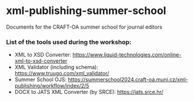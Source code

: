 # xml-publishing-summer-school
Documents for the CRAFT-OA summer school for journal editors 
### List of the tools used during the workshop:
- XML to XSD Converter: https://www.liquid-technologies.com/online-xml-to-xsd-converter
- XML Validator (including schema): https://www.truugo.com/xml_validator/
- Summer School OJS: https://summerschool2024.craft-oa.muni.cz/xml-publishing/workflow/index/2/5
- DOCX to JATS XML Converter (by SRCE): https://jats.srce.hr/
